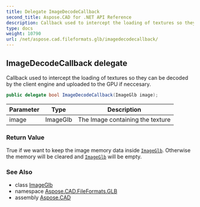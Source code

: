 ```yaml
---
title: Delegate ImageDecodeCallback
second_title: Aspose.CAD for .NET API Reference
description: Callback used to intercept the loading of textures so they can be decoded by the client engine and uploaded to the GPU if neccesary
type: docs
weight: 10790
url: /net/aspose.cad.fileformats.glb/imagedecodecallback/
---
```

## ImageDecodeCallback delegate

Callback used to intercept the loading of textures so they can be decoded by the client engine and uploaded to the GPU if neccesary.

```csharp
public delegate bool ImageDecodeCallback(ImageGlb image);
```

| Parameter | Type | Description |
| --- | --- | --- |
| image | ImageGlb | The Image containing the texture |

### Return Value

True if we want to keep the image memory data inside [`ImageGlb`](../imageglb/). Otherwise the memory will be cleared and [`ImageGlb`](../imageglb/) will be empty.

### See Also

* class [ImageGlb](../imageglb/)
* namespace [Aspose.CAD.FileFormats.GLB](../../aspose.cad.fileformats.glb/)
* assembly [Aspose.CAD](../../)


